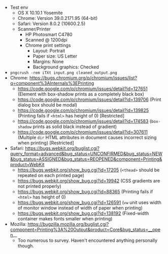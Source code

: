 * Test env
  * OS X 10.10.1 Yosemite
  * Chrome: Version 39.0.2171.95 (64-bit)
  * Safari: Version 8.0.2 (10600.2.5)
  * Scanner/Printer
    * HP Photosmart C4780
    * Scanned @ 1200dpi
    * Chrome print settings
      * Layout: Portrait
      * Paper size: US Letter
      * Margins: None
      * Background graphics: Checked
* `pngcrush -rem iTXt input.png cleaned_output.png`
* Chrome: https://bugs.chromium.org/p/chromium/issues/list?q=component%3AInternals%3EPrinting
  * https://code.google.com/p/chromium/issues/detail?id=127651 (Element with box-shadow prints as a completely black box)
  * https://code.google.com/p/chromium/issues/detail?id=139706 (Print dialog box should be modal)
  * https://code.google.com/p/chromium/issues/detail?id=139825 (Printing fails if `<html>` has height of 0) [Restricted]
  * https://code.google.com/p/chromium/issues/detail?id=174583 (`box-shadow` prints as solid black instead of gradient)
  * https://code.google.com/p/chromium/issues/detail?id=307611 (Multiple `dir` HTML attributes in document causes incorrect sizing when printing) [Restricted]
* Safari: https://bugs.webkit.org/buglist.cgi?query_format=advanced&bug_status=UNCONFIRMED&bug_status=NEW&bug_status=ASSIGNED&bug_status=REOPENED&component=Printing&product=WebKit
  * https://bugs.webkit.org/show_bug.cgi?id=17205 (`<thead>` should be repeated on each printed page)
  * https://bugs.webkit.org/show_bug.cgi?id=19942 (CSS gradients are not printed properly)
  * https://bugs.webkit.org/show_bug.cgi?id=88365 (Printing fails if `<html>` has height of 0)
  * https://bugs.webkit.org/show_bug.cgi?id=126591 (`vw` unit uses width of monitor window instead of width of paper when printing)
  * https://bugs.webkit.org/show_bug.cgi?id=138192 (Fixed-width container makes fonts smaller when printing)
* Mozilla: https://bugzilla.mozilla.org/buglist.cgi?component=Printing%3A%20Output&product=Core&bug_status=__open__
  * Too numerous to survey. Haven't encountered anything personally though.
